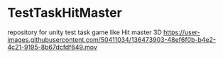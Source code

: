 # TestTaskHitMaster
repository for unity test task game like Hit master 3D
https://user-images.githubusercontent.com/50411034/136473903-48ef6f0b-b4e2-4c21-9195-8b67dcfdf649.mov

